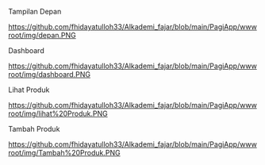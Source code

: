 Tampilan Depan

https://github.com/fhidayatulloh33/Alkademi_fajar/blob/main/PagiApp/wwwroot/img/depan.PNG

Dashboard

https://github.com/fhidayatulloh33/Alkademi_fajar/blob/main/PagiApp/wwwroot/img/dashboard.PNG

Lihat Produk

https://github.com/fhidayatulloh33/Alkademi_fajar/blob/main/PagiApp/wwwroot/img/lihat%20Produk.PNG

Tambah Produk

https://github.com/fhidayatulloh33/Alkademi_fajar/blob/main/PagiApp/wwwroot/img/Tambah%20Produk.PNG